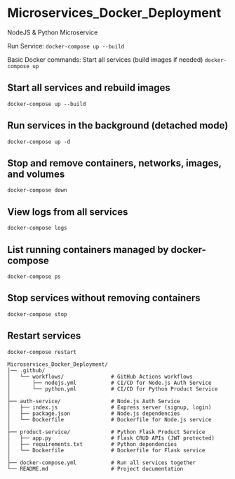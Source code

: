 # Microservices_Docker_Deployment
NodeJS &amp; Python Microservice

Run Service:
```docker-compose up --build```

Basic Docker commands:
Start all services (build images if needed)
```docker-compose up```

## Start all services and rebuild images
```docker-compose up --build```

## Run services in the background (detached mode)
```docker-compose up -d```

## Stop and remove containers, networks, images, and volumes
```docker-compose down```

## View logs from all services
```docker-compose logs```

## List running containers managed by docker-compose
```docker-compose ps```

## Stop services without removing containers
```docker-compose stop```

## Restart services
```docker-compose restart```

```
Microservices_Docker_Deployment/
│── .github/
│   └── workflows/               # GitHub Actions workflows
│       ├── nodejs.yml           # CI/CD for Node.js Auth Service
│       └── python.yml           # CI/CD for Python Product Service
│
├── auth-service/                # Node.js Auth Service
│   ├── index.js                 # Express server (signup, login)
│   ├── package.json             # Node.js dependencies
│   └── Dockerfile               # Dockerfile for Node.js service
│
├── product-service/             # Python Flask Product Service
│   ├── app.py                   # Flask CRUD APIs (JWT protected)
│   ├── requirements.txt         # Python dependencies
│   └── Dockerfile               # Dockerfile for Flask service
│
├── docker-compose.yml           # Run all services together
└── README.md                    # Project documentation
```
